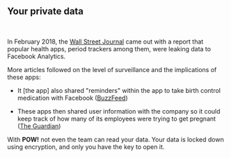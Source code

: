## Your private data

<br />


In February 2018, the [Wall Street Journal](https://www.wsj.com/articles/you-give-apps-sensitive-personal-information-then-they-tell-facebook-11550851636) came out with a report that popular health apps, period trackers among them, were leaking data to Facebook Analytics.

More articles followed on the level of surveillance and the implications of these apps:

- It [the app] also shared "reminders" within the app to take birth control medication with Facebook ([BuzzFeed](https://www.buzzfeednews.com/article/meghara/period-tracker-apps-facebook-maya-mia-fem))

- These apps then shared user information with the company so it could keep track of how many of its employees were trying to get pregnant ([The Guardian](https://www.theguardian.com/world/commentisfree/2019/sep/14/your-period-tracking-app-could-be-sharing-intimate-details-with-all-of-facebook))

With **POW!** not even the team can read your data. Your data is locked down using encryption, and only you have the key to open it.
  <br />
  <br />

